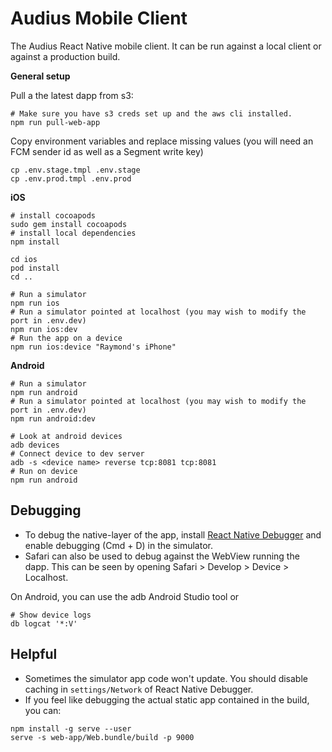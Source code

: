 # Audius Mobile Client

The Audius React Native mobile client.
It can be run against a local client or against a production build.

**General setup**

Pull a the latest dapp from s3:

```
# Make sure you have s3 creds set up and the aws cli installed.
npm run pull-web-app
```

Copy environment variables and replace missing values (you will need an FCM sender id as well as a Segment write key)

```
cp .env.stage.tmpl .env.stage
cp .env.prod.tmpl .env.prod
```

**iOS**
```
# install cocoapods
sudo gem install cocoapods
# install local dependencies
npm install 

cd ios
pod install
cd ..

# Run a simulator
npm run ios
# Run a simulator pointed at localhost (you may wish to modify the port in .env.dev)
npm run ios:dev
# Run the app on a device
npm run ios:device "Raymond's iPhone"
```

**Android**
```
# Run a simulator
npm run android
# Run a simulator pointed at localhost (you may wish to modify the port in .env.dev)
npm run android:dev

# Look at android devices
adb devices
# Connect device to dev server
adb -s <device name> reverse tcp:8081 tcp:8081
# Run on device
npm run android
```

## Debugging

* To debug the native-layer of the app, install [React Native Debugger](https://github.com/jhen0409/react-native-debugger) and enable debugging (Cmd + D) in the simulator.
* Safari can also be used to debug against the WebView running the dapp. This can be seen by opening Safari > Develop > Device > Localhost.

On Android, you can use the adb Android Studio tool or
```
# Show device logs
db logcat '*:V'
```

## Helpful

* Sometimes the simulator app code won't update. You should disable caching in `settings/Network` of React Native Debugger.
* If you feel like debugging the actual static app contained in the build, you can:
```
npm install -g serve --user
serve -s web-app/Web.bundle/build -p 9000
```
